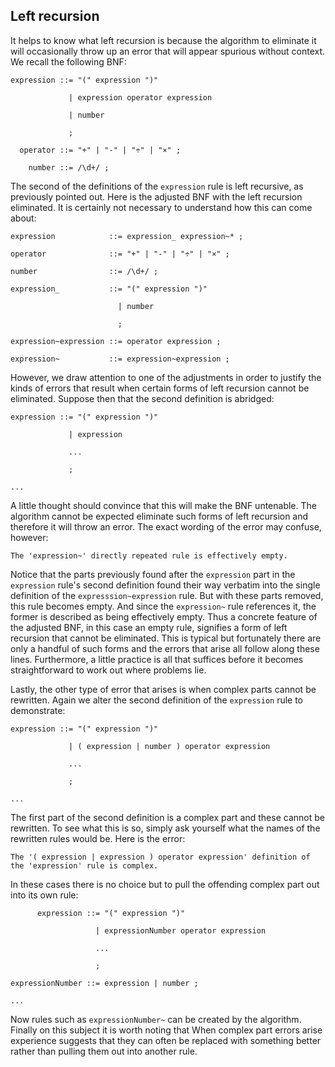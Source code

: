 ## Left recursion

It helps to know what left recursion is because the algorithm to eliminate it will occasionally throw up an error that will appear spurious without context.
We recall the following BNF:

```
expression ::= "(" expression ")"
 
             | expression operator expression
 
             | number
 
             ;

  operator ::= "+" | "-" | "÷" | "×" ;

    number ::= /\d+/ ;
```

The second of the definitions of the `expression` rule is left recursive, as previously pointed out.
Here is the adjusted BNF with the left recursion eliminated.
It is certainly not necessary to understand how this can come about:

```
expression            ::= expression_ expression~* ;

operator              ::= "+" | "-" | "÷" | "×" ;

number                ::= /\d+/ ;

expression_           ::= "(" expression ")"

                        | number

                        ;

expression~expression ::= operator expression ;

expression~           ::= expression~expression ;
```
 
However, we draw attention to one of the adjustments in order to justify the kinds of errors that result when certain forms of left recursion cannot be eliminated.
Suppose then that the second definition is abridged:

```
expression ::= "(" expression ")"

             | expression
 
             ...

             ;

...
```

A little thought should convince that this will make the BNF untenable.
The algorithm cannot be expected eliminate such forms of left recursion and therefore it will throw an error.
The exact wording of the error may confuse, however:

```
The 'expression~' directly repeated rule is effectively empty.
```

Notice that the parts previously found after the `expression` part in the `expression` rule's second definition found their way verbatim into the single definition of the `expresssion~expression` rule.
But with these parts removed, this rule becomes empty.
And since the `expression~` rule references it, the former is described as being effectively empty.
Thus a concrete feature of the adjusted BNF, in this case an empty rule, signifies a form of left recursion that cannot be eliminated.
This is typical but fortunately there are only a handful of such forms and the errors that arise all follow along these lines.
Furthermore, a little practice is all that suffices before it becomes straightforward to work out where problems lie.

Lastly, the other type of error that arises is when complex parts cannot be rewritten.
Again we alter the second definition of the `expression` rule to demonstrate:

```
expression ::= "(" expression ")"

             | ( expression | number ) operator expression

             ...

             ;
 
...
```

The first part of the second definition is a complex part and these cannot be rewritten.
To see what this is so, simply ask yourself what the names of the rewritten rules would be.
Here is the error:

```
The '( expression | expression ) operator expression' definition of the 'expression' rule is complex.
```

In these cases there is no choice but to pull the offending complex part out into its own rule:

```
      expression ::= "(" expression ")"

                   | expressionNumber operator expression

                   ...

                   ;

expressionNumber ::= expression | number ;

...
```

Now rules such as `expressionNumber~` can be created by the algorithm.
Finally on this subject it is worth noting that When complex part errors arise experience suggests that they can often be replaced with something better rather than pulling them out into another rule.
